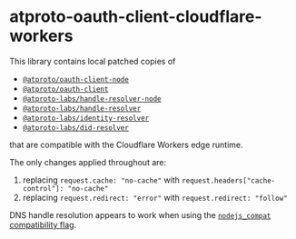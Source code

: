 # atproto-oauth-client-cloudflare-workers

This library contains local patched copies of

- [`@atproto/oauth-client-node`](https://github.com/bluesky-social/atproto/tree/main/packages/oauth/oauth-client-node)
- [`@atproto/oauth-client`](https://github.com/bluesky-social/atproto/tree/main/packages/oauth/oauth-client)
- [`@atproto-labs/handle-resolver-node`](https://github.com/bluesky-social/atproto/tree/main/packages/internal/handle-resolver-node)
- [`@atproto-labs/handle-resolver`](https://github.com/bluesky-social/atproto/tree/main/packages/internal/handle-resolver)
- [`@atproto-labs/identity-resolver`](https://github.com/bluesky-social/atproto/tree/main/packages/internal/identity-resolver)
- [`@atproto-labs/did-resolver`](https://github.com/bluesky-social/atproto/tree/main/packages/internal/did-resolver)

that are compatible with the Cloudflare Workers edge runtime.

The only changes applied throughout are:

1. replacing `request.cache: "no-cache"` with `request.headers["cache-control"]: "no-cache"`
2. replacing `request.redirect: "error"` with `request.redirect: "follow"`

DNS handle resolution appears to work when using the [`nodejs_compat` compatibility flag](https://developers.cloudflare.com/workers/runtime-apis/nodejs/).
